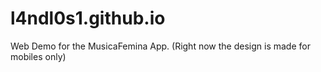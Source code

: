 # l4ndl0s1.github.io
Web Demo for the MusicaFemina App.
(Right now the design is made for mobiles only)
